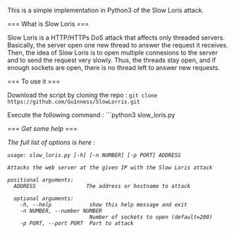 This is a simple implementation in Python3 of the Slow Loris attack.

=== What is Slow Loris ===

Slow Loris is a HTTP/HTTPs DoS attack that affects only threaded servers.
Basically,
the server open one new thread to answer the request it receives.
Then, the idea of Slow Loris is to open multiple connexions to the server and
to send the request very slowly.
Thus, the threads stay open, and if enough sockets are open, there is no thread
left to answer new requests.


=== To use it ===

Download the script by cloning the repo : ```git clone
https://github.com/Gu1nness/SlowLorris.git ```

Execute the following command : ```python3 slow_loris.py <address>

=== Get some help ===

The full list of options is here :
```
usage: slow_loris.py [-h] [-n NUMBER] [-p PORT] ADDRESS

Attacks the web server at the given IP with the Slow Loris attack

positional arguments:
  ADDRESS                The address or hostname to attack

  optional arguments:
    -h, --help            show this help message and exit
    -n NUMBER, --number NUMBER
                          Number of sockets to open (default=200)
    -p PORT, --port PORT  Port to attack
```
